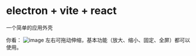 # electron + vite + react
一个简单的应用外壳

你看：
![image](https://github.com/xiaochenyeye/imagesProgram/assets/78023262/25205ff9-79b6-47a2-b882-9725e2655b72)
左右可拖动伸缩，基本功能（放大、缩小、固定、全屏）都可以使用。
